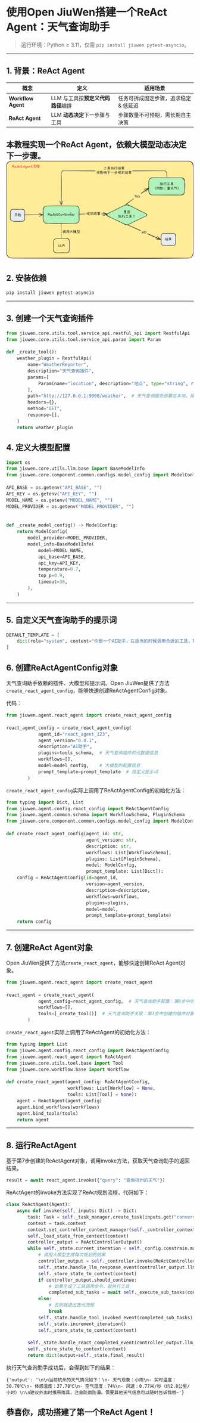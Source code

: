 # 使用Open JiuWen搭建一个ReAct Agent：天气查询助手

> 运行环境：Python ≥ 3.11，仅需 `pip install jiuwen pytest-asyncio`。

---

## 1. 背景：ReAct Agent

| 概念                 | 定义                    | 适用场景                 |
|--------------------|-----------------------|----------------------|
| **Workflow Agent** | LLM 与工具按**预定义代码路径**编排 | 任务可拆成固定步骤，追求稳定 & 低延迟 |
| **ReAct Agent**    | LLM **动态决定**下一步骤与工具   | 步骤数量不可预期，需长期自主决策     |

本教程实现一个**ReAct Agent**，依赖大模型动态决定下一步骤。
![](../resource/react_agent.png)
---

## 2. 安装依赖

```bash
pip install jiuwen pytest-asyncio
```

---

## 3. 创建一个天气查询插件

```python
from jiuwen.core.utils.tool.service_api.restful_api import RestfulApi
from jiuwen.core.utils.tool.service_api.param import Param

def _create_tool():
    weather_plugin = RestfulApi(
        name="WeatherReporter",
        description="天气查询插件",
        params=[
            Param(name="location", description="地点", type="string", required=True),
        ],
        path="http://127.0.0.1:9000/weather",  # 天气查询服务部署在本地，端口9000
        headers={},
        method="GET",
        response=[],
    )
    return weather_plugin
```

## 4. 定义大模型配置

```python
import os
from jiuwen.core.utils.llm.base import BaseModelInfo
from jiuwen.core.component.common.configs.model_config import ModelConfig

API_BASE = os.getenv("API_BASE", "")
API_KEY = os.getenv("API_KEY", "")
MODEL_NAME = os.getenv("MODEL_NAME", "")
MODEL_PROVIDER = os.getenv("MODEL_PROVIDER", "")


def _create_model_config() -> ModelConfig:
    return ModelConfig(
        model_provider=MODEL_PROVIDER,
        model_info=BaseModelInfo(
            model=MODEL_NAME,
            api_base=API_BASE,
            api_key=API_KEY,
            temperature=0.7,
            top_p=0.9,
            timeout=30,
        ),
    )
```

---

## 5. 自定义天气查询助手的提示词

```python
DEFAULT_TEMPLATE = [
    dict(role="system", content="你是一个AI助手，在适当的时候调用合适的工具，帮助我完成任务！")
]
```

## 6. 创建ReActAgentConfig对象

天气查询助手依赖的插件、大模型和提示词。Open JiuWen提供了方法`create_react_agent_config`，能够快速创建ReActAgentConfig对象。

代码：

```python
from jiuwen.agent.react_agent import create_react_agent_config

react_agent_config = create_react_agent_config(
            agent_id="react_agent_123",
            agent_version="0.0.1",
            description="AI助手",
            plugins=tools_schema,  # 天气查询插件的元数据信息
            workflows=[],
            model=model_config,    # 大模型的配置信息
            prompt_template=prompt_template  # 自定义提示词
        )
```

`create_react_agent_config`实际上调用了ReActAgentConfig的初始化方法：
```python
from typing import Dict, List
from jiuwen.agent.config.react_config import ReActAgentConfig
from jiuwen.agent.common.schema import WorkflowSchema, PluginSchema
from jiuwen.core.component.common.configs.model_config import ModelConfig

def create_react_agent_config(agent_id: str,
                              agent_version: str,
                              description: str,
                              workflows: List[WorkflowSchema],
                              plugins: List[PluginSchema],
                              model: ModelConfig,
                              prompt_template: List[Dict]):
    config = ReActAgentConfig(id=agent_id,
                              version=agent_version,
                              description=description,
                              workflows=workflows,
                              plugins=plugins,
                              model=model,
                              prompt_template=prompt_template)
    return config
```
---

## 7. 创建ReAct Agent对象

Open JiuWen提供了方法`create_react_agent`，能够快速创建ReAct Agent对象。

```python
from jiuwen.agent.react_agent import create_react_agent

react_agent = create_react_agent(
            agent_config=react_agent_config,  # 天气查询助手配置：第6步中创建的ReActAgentConfig对象
            workflows=[],
            tools=[_create_tool()]  # 天气查询助手关联：第3步中创建的插件对象
        )
```

`create_react_agent`实际上调用了ReActAgent的初始化方法：
```python
from typing import List
from jiuwen.agent.config.react_config import ReActAgentConfig
from jiuwen.agent.react_agent import ReActAgent
from jiuwen.core.utils.tool.base import Tool
from jiuwen.core.workflow.base import Workflow

def create_react_agent(agent_config: ReActAgentConfig,
                       workflows: List[Workflow] = None,
                       tools: List[Tool] = None):
    agent = ReActAgent(agent_config)
    agent.bind_workflows(workflows)
    agent.bind_tools(tools)
    return agent
```
---

## 8. 运行ReActAgent

基于第7步创建的ReActAgent对象，调用invoke方法，获取天气查询助手的返回结果。

```python
result = await react_agent.invoke({"query": "查询杭州的天气"})
```

ReActAgent的invoke方法实现了ReAct规划流程，代码如下：
```python
class ReActAgent(Agent):
    async def invoke(self, inputs: Dict) -> Dict:
        task: Task = self._task_manager.create_task(inputs.get("conversation_id"))
        context = task.context
        context.set_controller_context_manager(self._controller_context_manager)
        self._load_state_from_context(context)
        controller_output = ReActControllerOutput()
        while self._state.current_iteration < self._config.constrain.max_iteration:
            # 调用大模型生成每次规划的结果
            controller_output = self._controller.invoke(ReActControllerInput(**inputs), context)
            self._state.handle_llm_response_event(controller_output.llm_output, controller_output.sub_tasks)
            self._store_state_to_context(context)
            if controller_output.should_continue:
                # 如果生成了工具调用命令，就执行工具
                completed_sub_tasks = await self._execute_sub_tasks(context)
            else:
                # 否则就退出迭代流程
                break
            self._state.handle_tool_invoked_event(completed_sub_tasks)
            self._state.increment_iteration()
            self._store_state_to_context(context)

        self._state.handle_react_completed_event(controller_output.llm_output.content)
        self._store_state_to_context(context)
        return dict(output=self._state.final_result)
```

执行天气查询助手成功后，会得到如下的结果：
```text
{'output': '\n\n当前杭州的天气情况如下：\n- 天气现象：小雨\n- 实时温度：30.78℃\n- 体感温度：37.78℃\n- 空气湿度：74%\n- 风速：0.77米/秒（约2.8公里/小时）\n\n建议外出时携带雨具，注意防雨防滑。需要其他天气信息可以随时告诉我哦~'}
```

恭喜你，成功搭建了第一个ReAct Agent！
---
